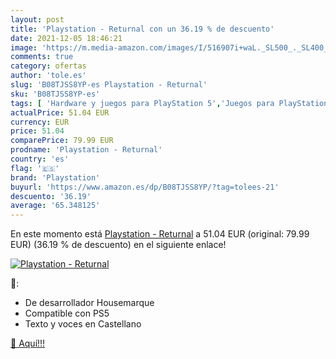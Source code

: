 ```yaml
---
layout: post
title: 'Playstation - Returnal con un 36.19 % de descuento'
date: 2021-12-05 18:46:21
image: 'https://m.media-amazon.com/images/I/516907i+waL._SL500_._SL400_.jpg'
comments: true
category: ofertas
author: 'tole.es'
slug: 'B08TJSS8YP-es Playstation - Returnal'
sku: 'B08TJSS8YP-es'
tags: [ 'Hardware y juegos para PlayStation 5','Juegos para PlayStation 5','Videojuegos','playstation', ]
actualPrice: 51.04 EUR
currency: EUR
price: 51.04
comparePrice: 79.99 EUR
prodname: 'Playstation - Returnal'
country: 'es'
flag: '🇪🇸'
brand: 'Playstation'
buyurl: 'https://www.amazon.es/dp/B08TJSS8YP/?tag=tolees-21'
descuento: '36.19'
average: '65.348125'
---
```


En este momento está [Playstation - Returnal](https://www.amazon.es/dp/B08TJSS8YP/?tag=tolees-21) a 51.04 EUR (original: 79.99 EUR) (36.19 %  de descuento) en el siguiente enlace!

[![Playstation - Returnal](https://m.media-amazon.com/images/I/516907i+waL._SL500_._SL400_.jpg)](https://www.amazon.es/dp/B08TJSS8YP/?tag=tolees-21)

🔎:

- De desarrollador Housemarque
- Compatible con PS5
- Texto y voces en Castellano

[🛒 Aquí!!!](https://www.amazon.es/dp/B08TJSS8YP/?tag=tolees-21)
